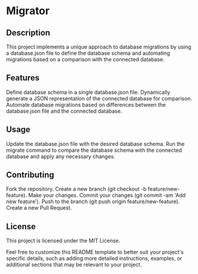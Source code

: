 # Migrator

## Description
This project implements a unique approach to database migrations by using a database.json file to define the database schema and automating migrations based on a comparison with the connected database.

## Features
Define database schema in a single database.json file.
Dynamically generate a JSON representation of the connected database for comparison.
Automate database migrations based on differences between the database.json file and the connected database.

## Usage
Update the database.json file with the desired database schema.
Run the migrate command to compare the database schema with the connected database and apply any necessary changes.

## Contributing
Fork the repository.
Create a new branch (git checkout -b feature/new-feature).
Make your changes.
Commit your changes (git commit -am 'Add new feature').
Push to the branch (git push origin feature/new-feature).
Create a new Pull Request.

## License
This project is licensed under the MIT License.

Feel free to customize this README template to better suit your project's specific details, such as adding more detailed instructions, examples, or additional sections that may be relevant to your project.


